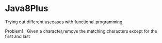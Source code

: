 # Java8Plus
Trying out different usecases with functional programming

Problem1 : Given a character,remove the matching characters except for the first and last 
